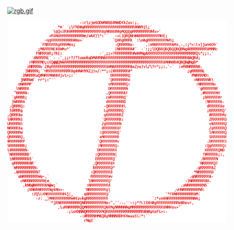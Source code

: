 [![rgb.gif](https://t1ck.de/rgb.gif)](https://github.com/tickelton/newsgif)


[![Circle_T_aa_100px.png](https://raw.githubusercontent.com/tickelton/tickelton/master/Circle_T_aa_100px.png)](https://tickelton.gitlab.io/)
